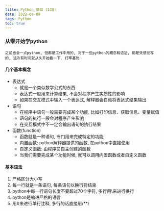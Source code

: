 ```yaml
---
title: Python_基础 (138)
date: 2022-08-09
tags: Python
toc: true
---
```


### 从零开始学python
    之前也会一点python, 但都是工作中用的, 对于一些python的概念和语法, 都是凭感觉写的, 这次有时间就从头开始看一下. 打牢基础

<!-- more -->

#### 几个基本概念
- 表达式
    * 就是一个类似数学公式的东西
    * 表达式一般用来计算结果, 不会对程序产生实质性的影响
    * 如果在交互模式中输入一个表达式, 解释器会自动将表达式结果输出
- 语句
    * 在程序中语句一般需要完成某个功能, 比如打印信息、获取信息、变量赋值
    * 语句的执行一般会对程序产生影响
    * 在交互模式中不一定会输出语句的执行结果
- 函数(function)
    * 函数就是一种语句, 专门用来完成特定的功能
    * 内置函数: python解释器提供的函数, 在python中直接使用
    * 自定义函数: 由程序员自主创建的函数
    * 当我们需要完成某个功能时候, 就可以调用内置函数或者自定义函数

#### 基本语法
1. 严格区分大小写
2. 每一行就是一条语句, 每条语句以换行符结束
3. python中每一行语句长度不要超过70个字符, 多行用\来进行换行
4. python是缩进严格的语言
5. 用#来进行单行注释, 多行的话直接用/**/











